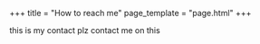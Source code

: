 +++
title = "How to reach me"
page_template = "page.html"
+++


this is my contact plz contact me on this 


